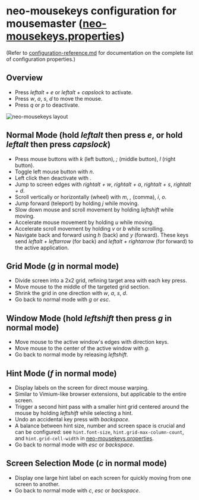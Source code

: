 # neo-mousekeys configuration for mousemaster ([neo-mousekeys.properties](neo-mousekeys.properties))

(Refer to [configuration-reference.md](configuration-reference.md) for documentation on the complete list of configuration properties.)

## Overview

- Press _leftalt + e_ or _leftalt + capslock_ to activate.
- Press _w_, _a_, _s_, _d_ to move the mouse.
- Press _q_ or _p_ to deactivate.

![neo-mousekeys layout](https://github.com/user-attachments/assets/4aff87f3-7724-440c-aff2-ae58396e4bb9)

## Normal Mode (hold _leftalt_ then press _e_, or hold _leftalt_ then press _capslock_)

- Press mouse buttons with _k_ (left button), _;_ (middle button), _l_ (right button).
- Toggle left mouse button with _n_.
- Left click then deactivate with _._
- Jump to screen edges with _rightalt + w_, _rightalt + a_, _rightalt + s_, _rightalt + d_.
- Scroll vertically or horizontally (wheel) with _m_, _,_ (comma), _i_, _o_.
- Jump forward (teleport) by holding _j_ while moving.
- Slow down mouse and scroll movement by holding _leftshift_ while moving.
- Accelerate mouse movement by holding _u_ while moving.
- Accelerate scroll movement by holding _v_ or _b_ while scrolling.
- Navigate back and forward using _h_ (back) and _y_ (forward). These keys send 
_leftalt + leftarrow_ (for back) and _leftalt + rightarrow_ (for forward) to the active application. 

## Grid Mode (_g_ in normal mode)

- Divide screen into a 2x2 grid, refining target area with each key press.
- Move mouse to the middle of the targeted grid section.
- Shrink the grid in one direction with _w_, _a_, _s_, _d_.
- Go back to normal mode with _g_ or _esc_.

## Window Mode (hold _leftshift_ then press _g_ in normal mode)

- Move mouse to the active window's edges with direction keys.
- Move mouse to the center of the active window with _g_.
- Go back to normal mode by releasing _leftshift_.

## Hint Mode (_f_ in normal mode)

- Display labels on the screen for direct mouse warping.
- Similar to Vimium-like browser extensions, but applicable to the entire screen.
- Trigger a second hint pass with a smaller hint grid centered around the mouse by holding _leftshift_ while selecting a hint.
- Undo an accidental key press with _backspace_.
- A balance between hint size, number and screen space is crucial and can be configured: see `hint.font-size`, `hint.grid-max-column-count`, and `hint.grid-cell-width` in [neo-mousekeys.properties](neo-mousekeys.properties).
- Go back to normal mode with _esc_ or _backspace_.

## Screen Selection Mode (_c_ in normal mode)

- Display one large hint label on each screen for quickly moving from one screen to another.
- Go back to normal mode with _c_, _esc_ or _backspace_.